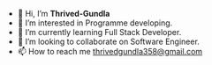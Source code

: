- 👋 Hi, I’m **Thrived-Gundla**
- 👀 I’m interested in Programme developing.
- 🌱 I’m currently learning Full Stack Developer.
- 💞️ I’m looking to collaborate on Software Engineer.
- 📫 How to reach me thrivedgundla358@gmail.com
<!---
Thrived-Gundla/Thrived-Gundla is a ✨ special ✨ repository because its `README.md` (this file) appears on your GitHub profile.
You can click the Preview link to take a look at your changes.
--->
